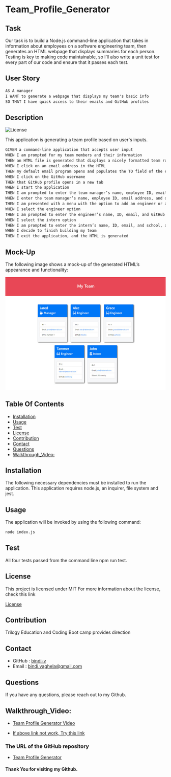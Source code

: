 # Team_Profile_Generator

## Task

Our task is to build a Node.js command-line application that takes in information about employees on a software engineering team, then generates an HTML webpage that displays summaries for each person. Testing is key to making code maintainable, so I’ll also write a unit test for every part of our code and ensure that it passes each test.

## User Story

```md
AS A manager
I WANT to generate a webpage that displays my team's basic info
SO THAT I have quick access to their emails and GitHub profiles
```
## Description

 ![License](https://img.shields.io/badge/License-MIT-yellow)

 This application is generating a team profile based on user's inputs.

 ```md
GIVEN a command-line application that accepts user input
WHEN I am prompted for my team members and their information
THEN an HTML file is generated that displays a nicely formatted team roster based on user input
WHEN I click on an email address in the HTML
THEN my default email program opens and populates the TO field of the email with the address
WHEN I click on the GitHub username
THEN that GitHub profile opens in a new tab
WHEN I start the application
THEN I am prompted to enter the team manager’s name, employee ID, email address, and office number
WHEN I enter the team manager’s name, employee ID, email address, and office number
THEN I am presented with a menu with the option to add an engineer or an intern or to finish building my team
WHEN I select the engineer option
THEN I am prompted to enter the engineer’s name, ID, email, and GitHub username, and I am taken back to the menu
WHEN I select the intern option
THEN I am prompted to enter the intern’s name, ID, email, and school, and I am taken back to the menu
WHEN I decide to finish building my team
THEN I exit the application, and the HTML is generated
```

## Mock-Up

The following image shows a mock-up of the generated HTML’s appearance and functionality:

![HTML webpage titled “My Team” features five boxes listing employee names, titles, and other key info.](./Assets/oop-demo.png)

## Table Of Contents

- [Installation](#installation)
- [Usage](#usage)
- [Test](#test)
- [License](#license)
- [Contribution](#contribution)
- [Contact](#contact)
- [Questions](#Questions)
- [Walkthrough_Video:](#Walkthrough_Video:)
    
## Installation 

The following necessary dependencies must be installed to run the application.
  This application requires node.js, an inquirer, file system and jest.

## Usage

The application will be invoked by using the following command:

```bash
node index.js
```

## Test

All four tests passed from the command line npm run test.

## License

This project is licensed under
 MIT
For more information about the license, check this link

[License](https://opensource.org/licenses/MIT)

## Contribution

Trilogy Education and Coding Boot camp provides direction 

## Contact

* GitHub : [bindi-v](https://github.com/bindi-v)
* Email : bindi.vaghela@gmail.com
    
## Questions

If you have any questions, please reach out to my Github.

 ## Walkthrough_Video:

 * [Team Profile Generator Video](https://watch.screencastify.com/v/rdAsV8NFMwW4JKa77oKm)

 * [If above link not work, Try this link](https://drive.google.com/file/d/1GdD-FjJOxBdljRLI2CjIP3gduI_FTkw7/view)

 ### The URL of the GitHub repository

 * [Team Profile Generator](https://github.com/bindi-v/Team_Profile_Generator)

 ####        Thank You for visiting my Github.


